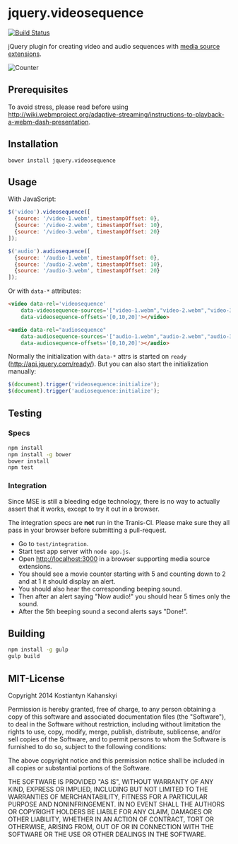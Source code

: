 jquery.videosequence
====================

[![Build Status](https://travis-ci.org/kostia/jquery.videosequence.png)](https://travis-ci.org/kostia/jquery.videosequence)

jQuery plugin for creating video and audio sequences with [media source extensions](https://dvcs.w3.org/hg/html-media/raw-file/tip/media-source/media-source.html).

![Counter](https://raw.github.com/kostia/jquery.videosequence/master/counter.png)

## Prerequisites

To avoid stress, please read before using http://wiki.webmproject.org/adaptive-streaming/instructions-to-playback-a-webm-dash-presentation.

## Installation

```
bower install jquery.videosequence
```

## Usage

With JavaScript:

```javascript
$('video').videosequence([
  {source: '/video-1.webm', timestampOffset: 0},
  {source: '/video-2.webm', timestampOffset: 10},
  {source: '/video-3.webm', timestampOffset: 20}
]);

$('audio').audiosequence([
  {source: '/audio-1.webm', timestampOffset: 0},
  {source: '/audio-2.webm', timestampOffset: 10},
  {source: '/audio-3.webm', timestampOffset: 20}
]);
```

Or with `data-*` attributes:

```html
<video data-rel='videosequence'
    data-videosequence-sources='["video-1.webm","video-2.webm","video-3.webm"]'
    data-videosequence-offsets='[0,10,20]'></video>

<audio data-rel="audiosequence"
    data-audiosequence-sources='["audio-1.webm","audio-2.webm","audio-3.webm"]'
    data-audiosequence-offsets='[0,10,20]'></audio>
```

Normally the initialization with `data-*` attrs is started on `ready` (http://api.jquery.com/ready/).
But you can also start the initialization manually:

```javascript
$(document).trigger('videosequence:initialize');
$(document).trigger('audiosequence:initialize');
```

## Testing

### Specs

```bash
npm install
npm install -g bower
bower install
npm test
```

### Integration

Since MSE is still a  bleeding edge technology, there is no way to actually assert that it works,
except to try it out in a browser.

The integration specs are __not__ run in the Tranis-CI.
Please make sure they all pass in your browser before submitting a pull-request.

* Go to `test/integration`.
* Start test app server with `node app.js`.
* Open [http://localhost:3000](http://localhost:3000/test.html) in a browser supporting media source extensions.
* You should see a movie counter starting with 5 and counting down to 2 and at 1 it should display an alert.
* You should also hear the corresponding beeping sound.
* Then after an alert saying "Now audio!" you should hear 5 times only the sound.
* After the 5th beeping sound a second alerts says "Done!".

## Building

```bash
npm install -g gulp
gulp build
```

## MIT-License

Copyright 2014 Kostiantyn Kahanskyi

Permission is hereby granted, free of charge, to any person obtaining
a copy of this software and associated documentation files (the
"Software"), to deal in the Software without restriction, including
without limitation the rights to use, copy, modify, merge, publish,
distribute, sublicense, and/or sell copies of the Software, and to
permit persons to whom the Software is furnished to do so, subject to
the following conditions:

The above copyright notice and this permission notice shall be
included in all copies or substantial portions of the Software.

THE SOFTWARE IS PROVIDED "AS IS", WITHOUT WARRANTY OF ANY KIND,
EXPRESS OR IMPLIED, INCLUDING BUT NOT LIMITED TO THE WARRANTIES OF
MERCHANTABILITY, FITNESS FOR A PARTICULAR PURPOSE AND
NONINFRINGEMENT. IN NO EVENT SHALL THE AUTHORS OR COPYRIGHT HOLDERS BE
LIABLE FOR ANY CLAIM, DAMAGES OR OTHER LIABILITY, WHETHER IN AN ACTION
OF CONTRACT, TORT OR OTHERWISE, ARISING FROM, OUT OF OR IN CONNECTION
WITH THE SOFTWARE OR THE USE OR OTHER DEALINGS IN THE SOFTWARE.
